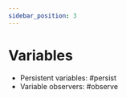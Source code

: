 ```yaml
---
sidebar_position: 3
---
```


# Variables

* Persistent variables: #persist
* Variable observers: #observe
